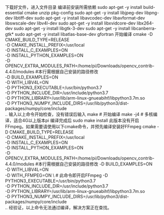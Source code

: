 下载好文件，进入文件目录
编译前安装所需依赖
sudo apt-get -y install build-essential cmake unzip pkg-config
sudo apt-get -y install libjpeg-dev libpng-dev libtiff-dev
sudo apt-get -y install libavcodec-dev libavformat-dev libswscale-dev libv4l-dev
sudo apt-get -y install libxvidcore-dev libx264-dev
sudo apt-get -y install libgtk-3-dev
sudo apt-get -y install libcanberra-gtk*
sudo apt-get -y install libatlas-base-dev gfortran
开始编译
cmake -D CMAKE_BUILD_TYPE=RELEASE \
-D CMAKE_INSTALL_PREFIX=/usr/local \
-D INSTALL_C_EXAMPLES=ON \
-D INSTALL_PYTHON_EXAMPLES=ON \
-D OPENCV_EXTRA_MODULES_PATH=/home/pi/Downloads/opencv_contrib-4.4.0/modules \#本行需根据自己安装的路径修改   
-D BUILD_EXAMPLES=ON \
-D WITH_LIBV4L=ON \
-D PYTHON3_EXECUTABLE=/usr/bin/python3.7 \
-D PYTHON_INCLUDE_DIR=/usr/include/python3.7 \
-D PYTHON_LIBRARY=/usr/lib/arm-linux-gnueabihf/libpython3.7m.so \
-D PYTHON3_NUMPY_INCLUDE_DIRS=/usr/lib/python3/dist-packages/numpy/core/include \
..
输入以上命令开始检查，没有错误后输入
make # 开始编译
make -j4 # 多核编译，适合4G以上版本pi
编译完成后
sudo make install
此版本没有开启FFmpeg。如果需要请使用以下cmake命令，并预先编译安装好FFmpeg
cmake -D CMAKE_BUILD_TYPE=RELEASE \
-D CMAKE_INSTALL_PREFIX=/usr/local \
-D INSTALL_C_EXAMPLES=ON \
-D INSTALL_PYTHON_EXAMPLES=ON \
-D OPENCV_EXTRA_MODULES_PATH=/home/pi/Downloads/opencv_contrib-4.4.0/modules \#本行需根据自己安装的路径修改
-D BUILD_EXAMPLES=ON \
-D WITH_LIBV4L=ON \
-D WITH_FFMPEG=ON \ # 此命令即开启FFmpeg
-D PYTHON3_EXECUTABLE=/usr/bin/python3.7 \
-D PYTHON_INCLUDE_DIR=/usr/include/python3.7 \
-D PYTHON_LIBRARY=/usr/lib/arm-linux-gnueabihf/libpython3.7m.so \
-D PYTHON3_NUMPY_INCLUDE_DIRS=/usr/lib/python3/dist-packages/numpy/core/include \
..
经验证，以上命令无法通过编译，解决方案正在查找。
